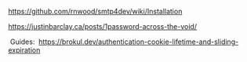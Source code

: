https://github.com/rnwood/smtp4dev/wiki/Installation

https://justinbarclay.ca/posts/1password-across-the-void/

​
Guides:
​
https://brokul.dev/authentication-cookie-lifetime-and-sliding-expiration
